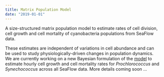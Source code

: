 ```yaml
---
title: Matrix Population Model
date: "2019-01-01"
---
```

A size-structured matrix population model to estimate rates of cell division, cell growth and cell mortality of cyanobacteria populations from SeaFlow data.<br/>

These estimates are independent of variations in cell abundance and can be used to study physiologically-driven changes in population dynamics.<br/>
We are currently working on a new Bayesian formulation of the [model](https://github.com/fribalet/Bayesian-matrixmodel) to estimate hourly cell growth and cell mortality rates for <i>Prochlorococcus</i> and <i>Synechococcus</i> across all SeaFlow data. More details coming soon ...
